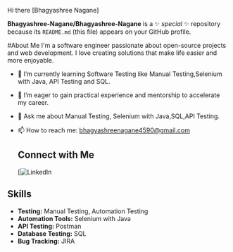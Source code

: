 Hi there [Bhagyashree Nagane]


**Bhagyashree-Nagane/Bhagyashree-Nagane** is a ✨ _special_ ✨ repository because its `README.md` (this file) appears on your GitHub profile.

#About Me
I'm a software engineer passionate about open-source projects and web development. I love creating solutions that make life easier and more enjoyable.

- 🌱 I’m currently learning Software Testing like Manual Testing,Selenium with Java, API Testing and SQL.
- 🤔 I’m eager to gain practical experience and mentorship to accelerate my career.
- 💬 Ask me about Manual Testing, Selenium with Java,SQL,API Testing.
- 📫 How to reach me: bhagyashreenagane4590@gmail.com
  
  ## Connect with Me
  [![LinkedIn](https://www.linkedin.com/in/bhagyashree-nagane-2958012b4/)

## Skills

- **Testing:** Manual Testing, Automation Testing
- **Automation Tools:** Selenium with Java
- **API Testing:** Postman
- **Database Testing:** SQL
- **Bug Tracking:** JIRA
